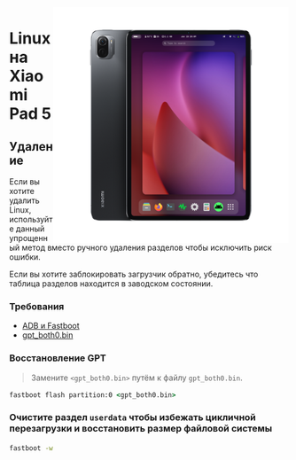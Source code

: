 ﻿<img align="right" src="../../assets/nabu.png" width="425" alt="Linux Running On A Xiaomi Pad 5">

# Linux на Xiaomi Pad 5

## Удаление

Если вы хотите удалить Linux, используйте данный упрощенный метод вместо ручного удаления разделов чтобы исключить риск ошибки.

Если вы хотите заблокировать загрузчик обратно, убедитесь что таблица разделов находится в заводском состоянии.

### Требования

- [ADB и Fastboot](https://developer.android.com/studio/releases/platform-tools)
- [gpt_both0.bin](https://github.com/timoxa0/Guide-Linux-Nabu/releases/download/v0.0.1/gpt_both0.bin)

### Восстановление GPT
> Замените ```<gpt_both0.bin>``` путём к файлу `gpt_both0.bin`.

```cmd
fastboot flash partition:0 <gpt_both0.bin>
```

### Очистите раздел `userdata` чтобы избежать цикличной перезагрузки и восстановить размер файловой системы
```cmd
fastboot -w
```
